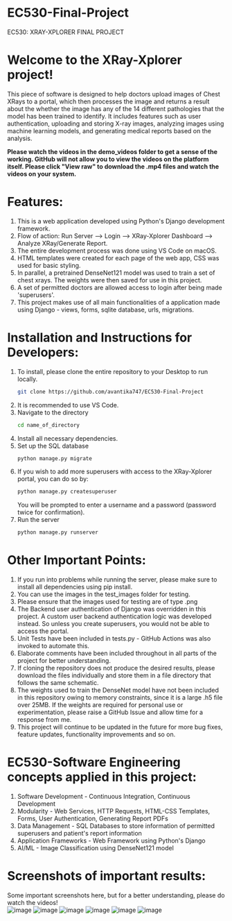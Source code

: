 # EC530-Final-Project
EC530: XRAY-XPLORER FINAL PROJECT

# Welcome to the XRay-Xplorer project!

This piece of software is designed to help doctors upload images of Chest XRays to a portal, which then processes the image and returns a result about the whether the image has any of the 14 different pathologies that the model has been trained to identify. It includes features such as user authentication, uploading and storing X-ray images, analyzing images using machine learning models, and generating medical reports based on the analysis.

**Please watch the videos in the demo_videos folder to get a sense of the working. GitHub will not allow you to view the videos on the platform itself. Please click "View raw" to download the .mp4 files and watch the videos on your system.**

# Features:
1. This is a web application developed using Python's Django development framework.
2. Flow of action: Run Server --> Login --> XRay-Xplorer Dashboard --> Analyze XRay/Generate Report.
3. The entire development process was done using VS Code on macOS.
4. HTML templates were created for each page of the web app, CSS was used for basic styling.
5. In parallel, a pretrained DenseNet121 model was used to train a set of chest xrays. The weights were then saved for use in this project.
6. A set of permitted doctors are allowed access to login after being made 'superusers'. 
7. This project makes use of all main functionalities of a application made using Django - views, forms, sqlite database, urls, migrations. 


# Installation and Instructions for Developers: 
1. To install, please clone the entire repository to your Desktop to run locally.
   ```bash
   git clone https://github.com/avantika747/EC530-Final-Project
   ```
2. It is recommended to use VS Code.
3. Navigate to the directory 
   ```bash
   cd name_of_directory
   ```
4. Install all necessary dependencies.
5. Set up the SQL database
   ```bash
   python manage.py migrate
   ```
7. If you wish to add more superusers with access to the XRay-Xplorer portal, you can do so by:
   ```bash
   python manage.py createsuperuser
   ```
   You will be prompted to enter a username and a password (password twice for confirmation).
9. Run the server
   ```bash
   python manage.py runserver
   ```

# Other Important Points:
1. If you run into problems while running the server, please make sure to install all dependencies using pip install.
2. You can use the images in the test_images folder for testing.
3. Please ensure that the images used for testing are of type .png
4. The Backend user authentication of Django was overridden in this project. A custom user backend authentication logic was developed instead. So unless you create superusers, you would not be able to access the portal.
5. Unit Tests have been included in tests.py - GitHub Actions was also invoked to automate this.
6. Elaborate comments have been included throughout in all parts of the project for better understanding.
7. If cloning the repository does not produce the desired results, please download the files individually and store them in a file directory that follows the same schematic.
8. The weights used to train the DenseNet model have not been included in this repository owing to memory constraints, since it is a large .h5 file over 25MB. If the weights are required for personal use or experimentation, please raise a GitHub Issue and allow time for a response from me.
9. This project will continue to be updated in the future for more bug fixes, feature updates, functionality improvements and so on. 


# EC530-Software Engineering concepts applied in this project:
1. Software Development - Continuous Integration, Continuous Development
2. Modularity - Web Services, HTTP Requests, HTML-CSS Templates, Forms, User Authentication, Generating Report PDFs
3. Data Management - SQL Databases to store information of permitted superusers and patient's report information
4. Application Frameworks - Web Framework using Python's Django
5. AI/ML - Image Classification using DenseNet121 model


# Screenshots of important results:
Some important screenshots here, but for a better understanding, please do watch the videos!
<br>
![image](https://github.com/avantika747/EC530-Final-Project/assets/66120758/b0706287-ab0d-444a-947f-d163fb04a5ab)
![image](https://github.com/avantika747/EC530-Final-Project/assets/66120758/fde6d8a3-4316-4571-a233-a2464b668aba)
![image](https://github.com/avantika747/EC530-Final-Project/assets/66120758/4e3e4136-022f-487d-a581-2a9a50746918)
![image](https://github.com/avantika747/EC530-Final-Project/assets/66120758/30c8e2f8-eb7f-483c-9632-119d95a81281)
![image](https://github.com/avantika747/EC530-Final-Project/assets/66120758/2cd3509e-9bf3-48b6-bdf3-51ececaf9e94)
![image](https://github.com/avantika747/EC530-Final-Project/assets/66120758/0dd3ab83-a04a-444b-87aa-0150f0dc974d)



























